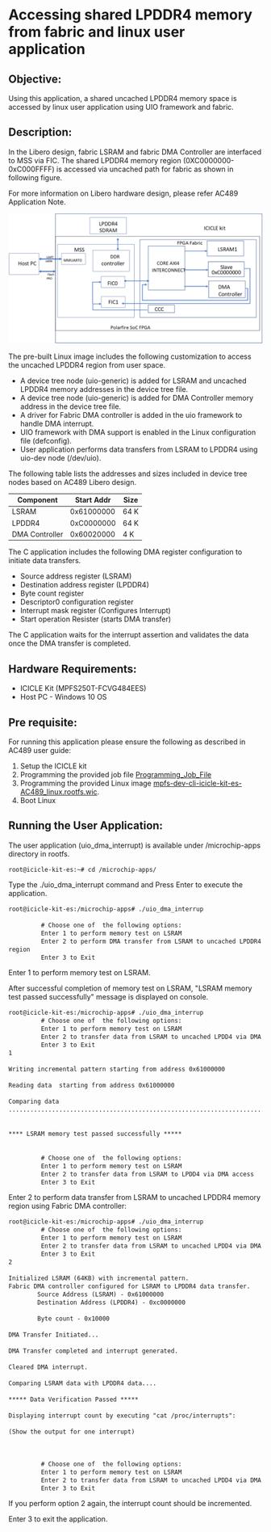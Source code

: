 # Accessing shared LPDDR4 memory from fabric and linux user application

## Objective:

Using this application, a shared uncached LPDDR4 memory space is accessed by  linux user application using UIO framework and fabric. 


## Description:

In the Libero design, fabric LSRAM and fabric DMA Controller are interfaced to MSS via FIC. The shared LPDDR4 memory region (0XC0000000-0xC000FFFF) is accessed via  uncached path for fabric as shown in following figure.

For more information on Libero hardware design, please refer AC489 Application Note.

![](./images/Libero_dis.png)

The pre-built Linux image includes the following customization to access the uncached LPDDR4 region from user space.

- A device tree node (uio-generic) is added for LSRAM and uncached LPDDR4 memory addresses in the device tree file. 
- A device tree node (uio-generic) is added for DMA Controller memory address in the device tree file.
- A driver for Fabric DMA controller is added in the uio framework to handle DMA interrupt.
- UIO framework with DMA support is enabled in the Linux configuration file (defconfig).
- User application performs data transfers from LSRAM to LPDDR4 using uio-dev node (/dev/uio).

The following table lists the addresses and sizes included in device tree nodes based on AC489 Libero design.

| Component | Start Addr | Size |
| --- | --- | --- |
| LSRAM | 0x61000000 | 64 K |
| LPDDR4 | 0xC0000000 | 64 K |
| DMA Controller | 0x60020000 | 4 K |

The C application includes the following DMA register configuration to initiate data transfers.

- Source address register (LSRAM)
- Destination address register (LPDDR4)
- Byte count register
- Descriptor0 configuration register
- Interrupt mask register (Configures Interrupt)
- Start operation Resister (starts DMA transfer)

The C application waits for the interrupt assertion and validates the data once the DMA transfer is completed. 

## Hardware Requirements:

- ICICLE Kit (MPFS250T-FCVG484EES)
- Host PC - Windows 10 OS

## Pre requisite:

For running this application please ensure the following as described in AC489 user guide:

1. Setup the ICICLE kit
2. Programming the provided job file [Programming_Job_File](https://github.com/polarfire-soc/apps/blob/master/linux_applications/Hardware/Programming_Job_File/Programming_file.zip)
3. Programming the provided Linux image [mpfs-dev-cli-icicle-kit-es-AC489_linux.rootfs.wic](https://bit.ly/3ln5K4Y).
4. Boot Linux

## Running the User Application:

The user application (uio_dma_interrupt) is available under /microchip-apps directory in rootfs.

```
root@icicle-kit-es:~# cd /microchip-apps/  
```

Type the ./uio_dma_interrupt command and Press Enter to execute the application.

```
root@icicle-kit-es:/microchip-apps# ./uio_dma_interrup

         # Choose one of  the following options:
         Enter 1 to perform memory test on LSRAM
         Enter 2 to perform DMA transfer from LSRAM to uncached LPDDR4 region
         Enter 3 to Exit  
```

Enter 1 to perform memory test on LSRAM.

After successful completion of memory test on LSRAM, "LSRAM memory test passed successfully" message is displayed on console.

```
root@icicle-kit-es:/microchip-apps# ./uio_dma_interrup
         # Choose one of  the following options:
         Enter 1 to perform memory test on LSRAM
         Enter 2 to transfer data from LSRAM to uncached LPDD4 via DMA
         Enter 3 to Exit
1

Writing incremental pattern starting from address 0x61000000

Reading data  starting from address 0x61000000

Comparing data
..............................................................................


**** LSRAM memory test passed successfully *****


         # Choose one of  the following options:
         Enter 1 to perform memory test on LSRAM
         Enter 2 to transfer data from LSRAM to LPDD4 via DMA access
         Enter 3 to Exit
```

Enter 2 to perform data transfer from LSRAM to uncached LPDDR4 memory region using Fabric DMA controller:

```
root@icicle-kit-es:/microchip-apps# ./uio_dma_interrup
         # Choose one of  the following options:
         Enter 1 to perform memory test on LSRAM
         Enter 2 to transfer data from LSRAM to uncached LPDD4 via DMA
         Enter 3 to Exit
2

Initialized LSRAM (64KB) with incremental pattern.
Fabric DMA controller configured for LSRAM to LPDDR4 data transfer.
        Source Address (LSRAM) - 0x61000000
        Destination Address (LPDDR4) - 0xc0000000

        Byte count - 0x10000

DMA Transfer Initiated...

DMA Transfer completed and interrupt generated.

Cleared DMA interrupt.

Comparing LSRAM data with LPDDR4 data....

***** Data Verification Passed *****

Displaying interrupt count by executing "cat /proc/interrupts":

(Show the output for one interrupt)



         # Choose one of  the following options:
         Enter 1 to perform memory test on LSRAM
         Enter 2 to transfer data from LSRAM to uncached LPDD4 via DMA
         Enter 3 to Exit
```

If you perform option 2 again, the interrupt count should be incremented.

Enter 3 to exit the application.

